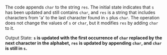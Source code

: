 The code appends `char` to the string `res`. The initial state indicates that `s` has been updated and still contains `char`, and `res` is a string that includes characters from 'a' to the last character found in `s` plus `char`. The operation does not change the values of `s` or `char`, but it modifies `res` by adding `char` to it.

Output State: **`s` is updated with the first occurrence of `char` replaced by the next character in the alphabet, `res` is updated by appending `char`, and `char` is still in `s`.**